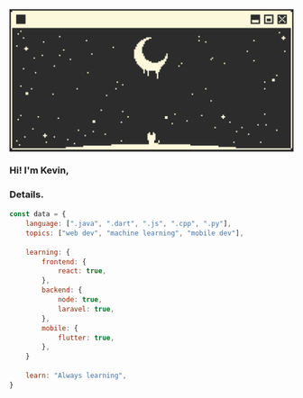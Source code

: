 <div align="center" style="display: flex; justify-content: center;">
  <img align="center" src="https://raw.githubusercontent.com/justKevv/justKevv/main/ac5b1609d86356d86f028b307f839fb71-ezgif.com-resize.gif" style="width: 100%; height= auto">
</div>

### Hi! I'm Kevin,

### Details.

```js
const data = {
    language: [".java", ".dart", ".js", ".cpp", ".py"],
    topics: ["web dev", "machine learning", "mobile dev"],

    learning: {
        frontend: {
            react: true,
        },
        backend: {
            node: true,
            laravel: true,
        },
        mobile: {
            flutter: true,
        },
    }

    learn: "Always learning",
}
```
